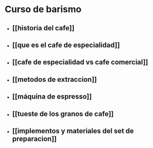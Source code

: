 # Curso de barismo
* ## [[historia del cafe]]
* ## [[que es el cafe de especialidad]]
* ## [[cafe de especialidad vs cafe comercial]]
* ## [[metodos de extraccion]]
* ## [[máquina de espresso]]
* ## [[tueste de los granos de cafe]]
* ## [[implementos y materiales del set de preparacion]]